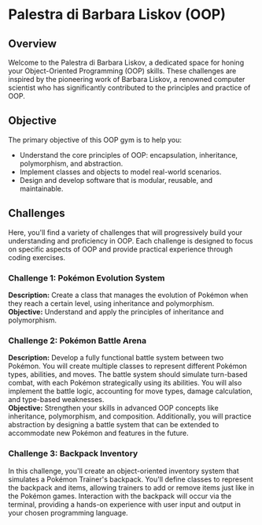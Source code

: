 # Palestra di Barbara Liskov (OOP)

## Overview
Welcome to the Palestra di Barbara Liskov, a dedicated space for honing your Object-Oriented Programming (OOP) skills. These challenges are inspired by the pioneering work of Barbara Liskov, a renowned computer scientist who has significantly contributed to the principles and practice of OOP.

## Objective
The primary objective of this OOP gym is to help you:
- Understand the core principles of OOP: encapsulation, inheritance, polymorphism, and abstraction.
- Implement classes and objects to model real-world scenarios.
- Design and develop software that is modular, reusable, and maintainable.

## Challenges
Here, you'll find a variety of challenges that will progressively build your understanding and proficiency in OOP. Each challenge is designed to focus on specific aspects of OOP and provide practical experience through coding exercises.

### Challenge 1: Pokémon Evolution System
**Description:** Create a class that manages the evolution of Pokémon when they reach a certain level, using inheritance and polymorphism. <br> **Objective:** Understand and apply the principles of inheritance and polymorphism.

### Challenge 2: Pokémon Battle Arena
**Description:** Develop a fully functional battle system between two Pokémon. You will create multiple classes to represent different Pokémon types, abilities, and moves. The battle system should simulate turn-based combat, with each Pokémon strategically using its abilities. You will also implement the battle logic, accounting for move types, damage calculation, and type-based weaknesses.  
**Objective:** Strengthen your skills in advanced OOP concepts like inheritance, polymorphism, and composition. Additionally, you will practice abstraction by designing a battle system that can be extended to accommodate new Pokémon and features in the future.

### Challenge 3: Backpack Inventory
In this challenge, you'll create an object-oriented inventory system that simulates a Pokémon Trainer's backpack. You'll define classes to represent the backpack and items, allowing trainers to add or remove items just like in the Pokémon games. Interaction with the backpack will occur via the terminal, providing a hands-on experience with user input and output in your chosen programming language.
